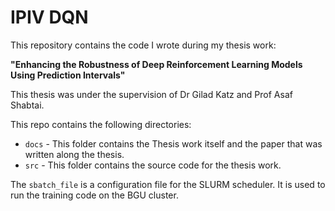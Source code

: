 # IPIV DQN
This repository contains the code I wrote during my thesis work: 

**"Enhancing the Robustness of Deep
Reinforcement Learning Models Using
Prediction Intervals"** 

This thesis was under the supervision of Dr Gilad Katz and Prof Asaf Shabtai.

This repo contains the following directories:

 - `docs` - This folder contains the Thesis work itself and the paper that was written along the thesis.
 - `src` - This folder contains the source code for the thesis work.

The `sbatch_file` is a configuration file for the SLURM scheduler. It is used to run the training code on the BGU cluster.
